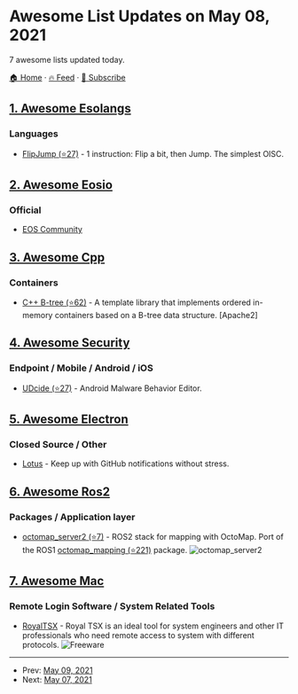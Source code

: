 # Awesome List Updates on May 08, 2021

7 awesome lists updated today.

[🏠 Home](/README.md) · [🔥 Feed](https://test.trackawesomelist.com/feed.xml) · [📮 Subscribe](https://trackawesomelist.us17.list-manage.com/subscribe?u=d2f0117aa829c83a63ec63c2f&id=36a103854c)



## [1. Awesome Esolangs](/content/angrykoala/awesome-esolangs/README.md)

### Languages

*   [FlipJump (⭐27)](https://github.com/tomhea/flip-jump) - 1 instruction: Flip a bit, then Jump. The simplest OISC.

## [2. Awesome Eosio](/content/DanailMinchev/awesome-eosio/README.md)

### Official

*   [EOS Community](https://eoscommunity.org/)

## [3. Awesome Cpp](/content/fffaraz/awesome-cpp/README.md)

### Containers

*   [C++ B-tree (⭐62)](https://github.com/algorithm-ninja/cpp-btree) - A template library that implements ordered in-memory containers based on a B-tree data structure. \[Apache2]

## [4. Awesome Security](/content/sbilly/awesome-security/README.md)

### Endpoint / Mobile / Android / iOS

*   [UDcide (⭐27)](https://github.com/UDcide/udcide) - Android Malware Behavior Editor.

## [5. Awesome Electron](/content/sindresorhus/awesome-electron/README.md)

### Closed Source / Other

*   [Lotus](https://getlotus.app) - Keep up with GitHub notifications without stress.

## [6. Awesome Ros2](/content/fkromer/awesome-ros2/README.md)

### Packages / Application layer

*   [octomap\_server2 (⭐7)](https://github.com/iKrishneel/octomap_server2) - ROS2 stack for mapping with OctoMap. Port of the ROS1 [octomap\_mapping (⭐221)](https://github.com/OctoMap/octomap_mapping) package. ![octomap\_server2](https://img.shields.io/github/stars/iKrishneel/octomap_server2.svg)

## [7. Awesome Mac](/content/jaywcjlove/awesome-mac/README.md)

### Remote Login Software / System Related Tools

*   [RoyalTSX](https://www.royalapps.com/ts/mac/features) - Royal TSX is an ideal tool for system engineers and other IT professionals who need remote access to system with different protocols. ![Freeware](https://jaywcjlove.github.io/sb/ico/min-free.svg "Freeware")

---

- Prev: [May 09, 2021](/content/2021/05/09/README.md)
- Next: [May 07, 2021](/content/2021/05/07/README.md)